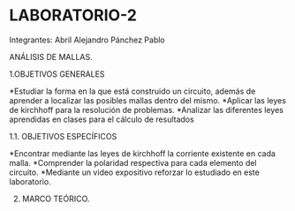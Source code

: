 # LABORATORIO-2

Integrantes: 
Abril Alejandro
Pánchez Pablo

ANÁLISIS DE MALLAS.

1.OBJETIVOS GENERALES

*Estudiar la forma en la que está construido un circuito, además de aprender a localizar las posibles mallas dentro del mismo.
*Aplicar las leyes de kirchhoff para la resolución de problemas.
*Analizar las diferentes leyes aprendidas en clases para el cálculo de resultados

1.1. OBJETIVOS ESPECÍFICOS

*Encontrar mediante las leyes de kirchhoff la corriente existente en cada malla.
*Comprender la polaridad respectiva para cada elemento del circuito.
*Mediante un video expositivo reforzar lo estudiado en este laboratorio.

2. MARCO TEÓRICO.

